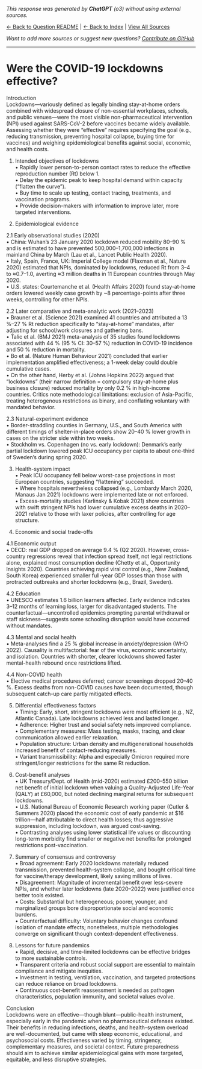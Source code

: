 <!-- 
Generated by: chatgpt
Model: o3
Prompt type: default
Generated at: 2025-06-13T11:13:34.711560
-->

*This response was generated by **ChatGPT** (o3) without using external sources.*

[← Back to Question README](README.md) | [← Back to Index](../README.md) | [View All Sources](../allsources.md)

*Want to add more sources or suggest new questions? [Contribute on GitHub](https://github.com/justinwest/SuggestedSources)*

---

# Were the COVID-19 lockdowns effective?

Introduction  
Lockdowns—variously defined as legally binding stay-at-home orders combined with widespread closure of non-essential workplaces, schools, and public venues—were the most visible non-pharmaceutical intervention (NPI) used against SARS-CoV-2 before vaccines became widely available. Assessing whether they were “effective” requires specifying the goal (e.g., reducing transmission, preventing hospital collapse, buying time for vaccines) and weighing epidemiological benefits against social, economic, and health costs.

1. Intended objectives of lockdowns  
• Rapidly lower person-to-person contact rates to reduce the effective reproduction number (Rt) below 1.  
• Delay the epidemic peak to keep hospital demand within capacity (“flatten the curve”).  
• Buy time to scale up testing, contact tracing, treatments, and vaccination programs.  
• Provide decision-makers with information to improve later, more targeted interventions.

2. Epidemiological evidence  

2.1 Early observational studies (2020)  
• China: Wuhan’s 23 January 2020 lockdown reduced mobility 80–90 % and is estimated to have prevented 500,000–1,700,000 infections in mainland China by March (Lau et al., Lancet Public Health 2020).  
• Italy, Spain, France, UK: Imperial College model (Flaxman et al., Nature 2020) estimated that NPIs, dominated by lockdowns, reduced Rt from 3–4 to ≈0.7–1.0, averting ≈3 million deaths in 11 European countries through May 2020.  
• U.S. states: Courtemanche et al. (Health Affairs 2020) found stay-at-home orders lowered weekly case growth by ~8 percentage-points after three weeks, controlling for other NPIs.

2.2 Later comparative and meta-analytic work (2021–2023)  
• Brauner et al. (Science 2021) examined 41 countries and attributed a 13 %–27 % Rt reduction specifically to “stay-at-home” mandates, after adjusting for school/work closures and gathering bans.  
• Talic et al. (BMJ 2021) meta-analysis of 35 studies found lockdowns associated with 44 % (95 % CI: 30–57 %) reduction in COVID-19 incidence and 50 % reduction in mortality.  
• Bo et al. (Nature Human Behaviour 2021) concluded that earlier implementation amplified effectiveness; a 1-week delay could double cumulative cases.  
• On the other hand, Herby et al. (Johns Hopkins 2022) argued that “lockdowns” (their narrow definition = compulsory stay-at-home plus business closure) reduced mortality by only 0.2 % in high-income countries. Critics note methodological limitations: exclusion of Asia-Pacific, treating heterogenous restrictions as binary, and conflating voluntary with mandated behavior.

2.3 Natural-experiment evidence  
• Border-straddling counties in Germany, U.S., and South America with different timings of shelter-in-place orders show 20–40 % lower growth in cases on the stricter side within two weeks.  
• Stockholm vs. Copenhagen (no vs. early lockdown): Denmark’s early partial lockdown lowered peak ICU occupancy per capita to about one-third of Sweden’s during spring 2020.

3. Health-system impact  
• Peak ICU occupancy fell below worst-case projections in most European countries, suggesting “flattening” succeeded.  
• Where hospitals nevertheless collapsed (e.g., Lombardy March 2020, Manaus Jan 2021) lockdowns were implemented late or not enforced.  
• Excess-mortality studies (Karlinsky & Kobak 2021) show countries with swift stringent NPIs had lower cumulative excess deaths in 2020–2021 relative to those with laxer policies, after controlling for age structure.

4. Economic and social trade-offs  

4.1 Economic output  
• OECD: real GDP dropped on average 9.4 % (Q2 2020). However, cross-country regressions reveal that infection spread itself, not legal restrictions alone, explained most consumption decline (Chetty et al., Opportunity Insights 2020). Countries achieving rapid viral control (e.g., New Zealand, South Korea) experienced smaller full-year GDP losses than those with protracted outbreaks and shorter lockdowns (e.g., Brazil, Sweden).

4.2 Education  
• UNESCO estimates 1.6 billion learners affected. Early evidence indicates 3–12 months of learning loss, larger for disadvantaged students. The counterfactual—uncontrolled epidemics prompting parental withdrawal or staff sickness—suggests some schooling disruption would have occurred without mandates.

4.3 Mental and social health  
• Meta-analyses find a 25 % global increase in anxiety/depression (WHO 2022). Causality is multifactorial: fear of the virus, economic uncertainty, and isolation. Countries with shorter, clearer lockdowns showed faster mental-health rebound once restrictions lifted.

4.4 Non-COVID health  
• Elective medical procedures deferred; cancer screenings dropped 20–40 %. Excess deaths from non-COVID causes have been documented, though subsequent catch-up care partly mitigated effects.

5. Differential effectiveness factors  
• Timing: Early, short, stringent lockdowns were most efficient (e.g., NZ, Atlantic Canada). Late lockdowns achieved less and lasted longer.  
• Adherence: Higher trust and social safety nets improved compliance.  
• Complementary measures: Mass testing, masks, tracing, and clear communication allowed earlier relaxation.  
• Population structure: Urban density and multigenerational households increased benefit of contact-reducing measures.  
• Variant transmissibility: Alpha and especially Omicron required more stringent/longer restrictions for the same Rt reduction.

6. Cost-benefit analyses  
• UK Treasury/Dept. of Health (mid-2020) estimated £200–550 billion net benefit of initial lockdown when valuing a Quality-Adjusted Life-Year (QALY) at £60,000, but noted declining marginal returns for subsequent lockdowns.  
• U.S. National Bureau of Economic Research working paper (Cutler & Summers 2020) placed the economic cost of early pandemic at $16 trillion—half attributable to direct health losses; thus aggressive suppression, including lockdown, was argued cost-saving.  
• Contrasting analyses using lower statistical life values or discounting long-term morbidity find smaller or negative net benefits for prolonged restrictions post-vaccination.

7. Summary of consensus and controversy  
• Broad agreement: Early 2020 lockdowns materially reduced transmission, prevented health-system collapse, and bought critical time for vaccine/therapy development, likely saving millions of lives.  
• Disagreement: Magnitude of incremental benefit over less-severe NPIs, and whether later lockdowns (late 2020–2022) were justified once better tools existed.  
• Costs: Substantial but heterogeneous; poorer, younger, and marginalized groups bore disproportionate social and economic burdens.  
• Counterfactual difficulty: Voluntary behavior changes confound isolation of mandate effects; nonetheless, multiple methodologies converge on significant though context-dependent effectiveness.

8. Lessons for future pandemics  
• Rapid, decisive, and time-limited lockdowns can be effective bridges to more sustainable controls.  
• Transparent criteria and robust social support are essential to maintain compliance and mitigate inequities.  
• Investment in testing, ventilation, vaccination, and targeted protections can reduce reliance on broad lockdowns.  
• Continuous cost-benefit reassessment is needed as pathogen characteristics, population immunity, and societal values evolve.

Conclusion  
Lockdowns were an effective—though blunt—public-health instrument, especially early in the pandemic when no pharmaceutical defenses existed. Their benefits in reducing infections, deaths, and health-system overload are well-documented, but came with steep economic, educational, and psychosocial costs. Effectiveness varied by timing, stringency, complementary measures, and societal context. Future preparedness should aim to achieve similar epidemiological gains with more targeted, equitable, and less disruptive strategies.